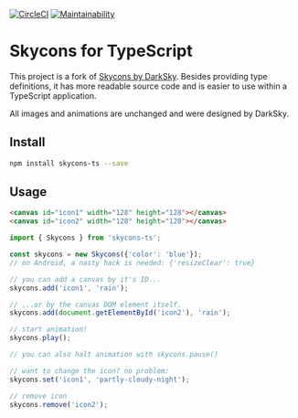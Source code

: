 [![CircleCI](https://circleci.com/gh/andipaetzold/skycons/tree/master.svg?style=svg)](https://circleci.com/gh/andipaetzold/skycons/tree/master)
[![Maintainability](https://api.codeclimate.com/v1/badges/f6399fba6533a100291b/maintainability)](https://codeclimate.com/github/andipaetzold/skycons/maintainability)

# Skycons for TypeScript

This project is a fork of [Skycons by DarkSky](https://github.com/darkskyapp/skycons). Besides providing type definitions, it has more readable source code and is easier to use within a TypeScript application.

All images and animations are unchanged and were designed by DarkSky.

## Install
```bash
npm install skycons-ts --save
```

## Usage

```html
<canvas id="icon1" width="128" height="128"></canvas>
<canvas id="icon2" width="128" height="128"></canvas>
```

```ts
import { Skycons } from 'skycons-ts';

const skycons = new Skycons({'color': 'blue'});
// on Android, a nasty hack is needed: {'resizeClear': true}

// you can add a canvas by it's ID...
skycons.add('icon1', 'rain');

// ...or by the canvas DOM element itself.
skycons.add(document.getElementById('icon2'), 'rain');

// start animation!
skycons.play();

// you can also halt animation with skycons.pause()

// want to change the icon? no problem:
skycons.set('icon1', 'partly-cloudy-night');

// remove icon
skycons.remove('icon2');
```
